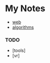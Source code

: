# My Notes

* [web](./web/README.md)
* [algorithms](./algorithms/README.md)

### TODO

* [tools]
* [vr]
